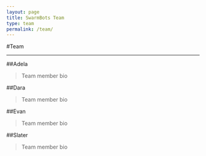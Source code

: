 ```yaml
---
layout: page
title: SwarmBots Team
type: team
permalink: /team/
---
```


#Team
- - -

##Adela
> Team member bio
>

##Dara
> Team member bio
>

##Evan
> Team member bio
>

##Slater
> Team member bio
>
